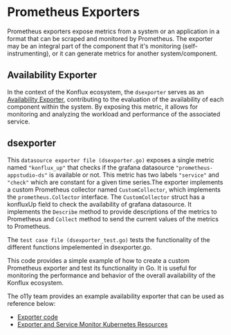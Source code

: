 # Prometheus Exporters

Prometheus exporters expose metrics from a system or an application in a format that can 
be scraped and monitored by Prometheus. The exporter may be an integral part of the 
component that it's monitoring (self-instrumenting), or it can generate metrics for 
another system/component.

## Availability Exporter

In the context of the Konflux ecosystem, the `dsexporter` serves as an 
[Availability Exporter](https://gitlab.cee.redhat.com/konflux/docs/sop/-/blob/main/o11y/monitoring/availability_exporters.md),
contributing to the evaluation of the availability of each component within the system.
By exposing this metric, it allows for monitoring and analyzing the 
workload and performance of the associated service.

## dsexporter

This `datasource exporter file (dsexporter.go)` exposes a single metric named `"konflux_up"`
that checks if the grafana datasource `"prometheus-appstudio-ds"` is available or not. 
This metric has two labels `"service"` and `"check"` which are constant for a given time 
series.The exporter implements a custom Prometheus collector named `CustomCollector`,
which implements the `prometheus.Collector` interface. The `CustomCollector` struct
has a konfluxUp field to check the availability of grafana datasource. It implements
the `Describe` method to provide descriptions of the metrics to Prometheus and `Collect`
method to send the current values of the metrics to Prometheus.

The `test case file (dsexporter_test.go)` tests the functionality of the different functions 
impelemented in dsexporter.go.

This code provides a simple example of how to create a custom Prometheus exporter and test its 
functionality in Go. It is useful for monitoring the performance and behavior of the overall 
availability of the Konflux ecosystem.

The o11y team provides an example availability exporter that can be used as reference below:

* [Exporter code](https://github.com/redhat-appstudio/o11y/tree/main/exporters/dsexporter)
* [Exporter and Service Monitor Kubernetes Resources](https://github.com/redhat-appstudio/o11y/tree/main/config/exporters/monitoring/grafana/base)
